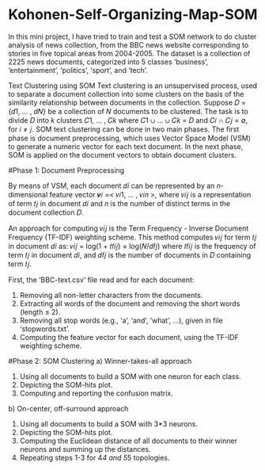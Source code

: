 # Kohonen-Self-Organizing-Map-SOM
In this mini project, I have tried to train and test a SOM network to do cluster analysis of news collection, from the BBC news website corresponding to stories in five topical areas from 2004-2005. The dataset is a collection of 2225 news documents, categorized into 5 classes ‘business’, ‘entertainment’, ‘politics’, ‘sport’, and ‘tech’.


Text Clustering using SOM
Text clustering is an unsupervised process, used to separate a document collection into some clusters on the basis of the similarity relationship between documents in the collection. Suppose 𝐷 = {𝑑1, … , 𝑑𝑁} be a collection of 𝑁 documents to be clustered. The task is to divide 𝐷 into 𝑘 clusters
𝐶1, … , 𝐶𝑘 where 𝐶1 ∪ … ∪ 𝐶𝑘 = 𝐷 and 𝐶𝑖 ∩ 𝐶𝑗 = ∅, for 𝑖 ≠ 𝑗.
SOM text clustering can be done in two main phases. 
The first phase is document preprocessing, which uses Vector Space Model (VSM) to generate a numeric vector for each text document. 
In the next phase, SOM is applied on the document vectors to obtain document clusters.

#Phase 1: Document Preprocessing

By means of VSM, each document 𝑑𝑖 can be represented by an 𝑛-dimensional feature vector 𝒗𝑖 =< 𝑣𝑖1, … , 𝑣𝑖𝑛 >, where 𝑣𝑖𝑗 is a representation of term 𝑡𝑗 in document 𝑑𝑖 and 𝑛 is the number of distinct terms in the document collection 𝐷.

An approach for computing 𝑣𝑖𝑗 is the Term Frequency - Inverse Document Frequency (TF-IDF) weighting scheme. This method computes 𝑣𝑖𝑗 for term 𝑡𝑗 in document 𝑑𝑖 as:
𝑣𝑖𝑗 = log(1 + 𝑡𝑓𝑖𝑗) × log(𝑁/𝑑𝑓𝑗)
where 𝑡𝑓𝑖𝑗 is the frequency of term 𝑡𝑗 in document 𝑑𝑖, and 𝑑𝑓𝑗 is the number of documents in 𝐷 containing term 𝑡𝑗.

First, the ‘BBC-text.csv’ file read and for each document:
1. Removing all non-letter characters from the documents.
2. Extracting all words of the document and removing the short words (length ≤ 2).
3. Removing all stop words (e.g., ‘a’, ‘and’, ‘what’, …), given in file ‘stopwords.txt’.
4. Computing the feature vector for each document, using the TF-IDF weighting scheme.

#Phase 2: SOM Clustering
a) Winner-takes-all approach
1. Using all documents to build a SOM with one neuron for each class.
2. Depicting the SOM-hits plot.
3. Computing and reporting the confusion matrix.

b) On-center, off-surround approach
1. Using all documents to build a SOM with 3*3 neurons.
2. Depicting the SOM-hits plot.
3. Computing the Euclidean distance of all documents to their winner neurons and summing up the distances.
4. Repeating steps 1-3 for 4*4 and 5*5 topologies.

